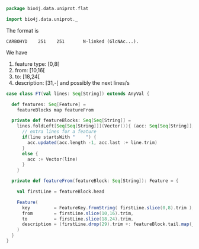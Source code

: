 
```scala
package bio4j.data.uniprot.flat

import bio4j.data.uniprot._
```


The format is

```
CARBOHYD    251    251       N-linked (GlcNAc...).
```

We have

1. feature type: [0,8[
2. from: [10,16[
3. to: [18,24[
4. description: [31,-[ and possibly the next lines/s


```scala
case class FT(val lines: Seq[String]) extends AnyVal {

  def features: Seq[Feature] =
    featureBlocks map featureFrom

  private def featureBlocks: Seq[Seq[String]] =
    lines.foldLeft[Seq[Seq[String]]](Vector()){ (acc: Seq[Seq[String]], line: String) =>
      // extra lines for a feature
      if(line startsWith "    ") {
        acc.updated(acc.length -1, acc.last :+ line.trim)
      }
      else {
        acc :+ Vector(line)
      }
    }

  private def featureFrom(featureBlock: Seq[String]): Feature = {

    val firstLine = featureBlock.head

    Feature(
      key         = FeatureKey.fromString( firstLine.slice(0,8).trim ),
      from        = firstLine.slice(10,16).trim,
      to          = firstLine.slice(18,24).trim,
      description = (firstLine.drop(29).trim +: featureBlock.tail.map(_.trim)).mkString(" ")
    )
  }
}

```




[test/scala/LineParsingSpeed.scala]: ../../../test/scala/LineParsingSpeed.scala.md
[test/scala/IsoformSequences.scala]: ../../../test/scala/IsoformSequences.scala.md
[test/scala/lines.scala]: ../../../test/scala/lines.scala.md
[test/scala/testData.scala]: ../../../test/scala/testData.scala.md
[test/scala/FlatFileEntry.scala]: ../../../test/scala/FlatFileEntry.scala.md
[test/scala/EntryParsingSpeed.scala]: ../../../test/scala/EntryParsingSpeed.scala.md
[test/scala/FileReadSpeed.scala]: ../../../test/scala/FileReadSpeed.scala.md
[test/scala/SeqOps.scala]: ../../../test/scala/SeqOps.scala.md
[main/scala/entry.scala]: ../entry.scala.md
[main/scala/isoformSequences.scala]: ../isoformSequences.scala.md
[main/scala/flat/SequenceData.scala]: SequenceData.scala.md
[main/scala/flat/KW.scala]: KW.scala.md
[main/scala/flat/ID.scala]: ID.scala.md
[main/scala/flat/RC.scala]: RC.scala.md
[main/scala/flat/DT.scala]: DT.scala.md
[main/scala/flat/Entry.scala]: Entry.scala.md
[main/scala/flat/GN.scala]: GN.scala.md
[main/scala/flat/parsers.scala]: parsers.scala.md
[main/scala/flat/RG.scala]: RG.scala.md
[main/scala/flat/DR.scala]: DR.scala.md
[main/scala/flat/OG.scala]: OG.scala.md
[main/scala/flat/RL.scala]: RL.scala.md
[main/scala/flat/SQ.scala]: SQ.scala.md
[main/scala/flat/PE.scala]: PE.scala.md
[main/scala/flat/OS.scala]: OS.scala.md
[main/scala/flat/CC.scala]: CC.scala.md
[main/scala/flat/OX.scala]: OX.scala.md
[main/scala/flat/OH.scala]: OH.scala.md
[main/scala/flat/RN.scala]: RN.scala.md
[main/scala/flat/DE.scala]: DE.scala.md
[main/scala/flat/RA.scala]: RA.scala.md
[main/scala/flat/RX.scala]: RX.scala.md
[main/scala/flat/FT.scala]: FT.scala.md
[main/scala/flat/AC.scala]: AC.scala.md
[main/scala/flat/RP.scala]: RP.scala.md
[main/scala/flat/lineTypes.scala]: lineTypes.scala.md
[main/scala/flat/RT.scala]: RT.scala.md
[main/scala/seqOps.scala]: ../seqOps.scala.md
[main/scala/fasta/isoforms.scala]: ../fasta/isoforms.scala.md